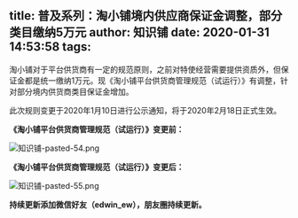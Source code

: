 title: 普及系列：淘小铺境内供应商保证金调整，部分类目缴纳5万元
author: 知识铺
date: 2020-01-31 14:53:58
tags:
---
淘小铺对于平台供货商有一定的规范原则，之前对特使经营需要提供资质外，但保证金都是统一缴纳1万元。现《淘小铺平台供货商管理规范（试运行）》有调整，针对部分境内供货商类目保证金增加。

此次规则变更于2020年1月10日进行公示通知，将于2020年2月18日正式生效。  

**《淘小铺平台供货商管理规范（试运行）》变更前：**

![知识铺-pasted-54.png](https:\/\/blog.zshipu.com/txp/images/pasted-54.png)

**《淘小铺平台供货商管理规范（试运行）》变更后：**


![知识铺-pasted-55.png](https:\/\/blog.zshipu.com/txp/images/pasted-55.png)

**持续更新添加微信好友（edwin_ew），朋友圈持续更新。**

